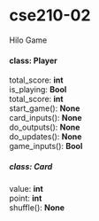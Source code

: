 # cse210-02

Hilo Game

#### class: Player

total_score: **int**  
is_playing: **Bool**  
total_score: **int**  
start_game(): **None**  
card_inputs(): **None**  
do_outputs(): **None**  
do_updates(): **None**  
game_inputs(): **Bool**

##### class: Card

value: **int**  
point: **int**  
shuffle(): **None**

